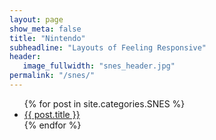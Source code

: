```yaml
---
layout: page
show_meta: false
title: "Nintendo"
subheadline: "Layouts of Feeling Responsive"
header:
   image_fullwidth: "snes_header.jpg"
permalink: "/snes/"
---
```

<ul>
    {% for post in site.categories.SNES %}
    <li><a href="{{ site.url }}{{ site.baseurl }}{{ post.url }}">{{ post.title }}</a></li>
    {% endfor %}
</ul>